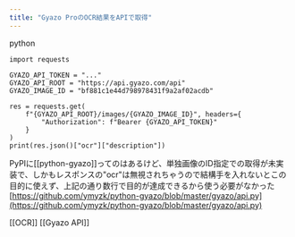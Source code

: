 ```yaml
---
title: "Gyazo ProのOCR結果をAPIで取得"
---
```


python

```
import requests

GYAZO_API_TOKEN = "..."
GYAZO_API_ROOT = "https://api.gyazo.com/api"
GYAZO_IMAGE_ID = "bf881c1e44d798978431f9a2af02acdb"

res = requests.get(
    f"{GYAZO_API_ROOT}/images/{GYAZO_IMAGE_ID}", headers={
        "Authorization": f"Bearer {GYAZO_API_TOKEN}"
    }
)
print(res.json()["ocr"]["description"])
```


PyPIに[[python-gyazo]]ってのはあるけど、単独画像のID指定での取得が未実装で、しかもレスポンスの"ocr"は無視されちゃうので結構手を入れないとこの目的に使えず、上記の通り数行で目的が達成できるから使う必要がなかった
[https://github.com/ymyzk/python-gyazo/blob/master/gyazo/api.py](https://github.com/ymyzk/python-gyazo/blob/master/gyazo/api.py)

[[OCR]]
[[Gyazo API]]
